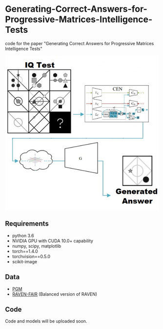 # Generating-Correct-Answers-for-Progressive-Matrices-Intelligence-Tests
code for the paper "Generating Correct Answers for Progressive Matrices Intelligence Tests"

![pic](images/intro.jpg)


## Requirements
* python 3.6
* NVIDIA GPU with CUDA 10.0+ capability
* numpy, scipy, matplotlib
* torch==1.4.0
* torchvision==0.5.0
* scikit-image


## Data
* [PGM](https://github.com/deepmind/abstract-reasoning-matrices)
* [RAVEN-FAIR](https://github.com/yanivbenny/RAVEN_FAIR) (Balanced version of RAVEN)


## Code
Code and models will be uploaded soon.
